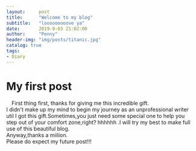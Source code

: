 ```yaml
---
layout:     post
title:      "Welcome to my blog"
subtitle:   "looooooooove ya"
date:       2019-9-03 21:02:00
author:     "Penny"
header-img: "img/posts/titanic.jpg"
catalog: true
tags:
- Diary
---
```

# My first post 
&ensp;&ensp;First thing first, thanks for giving me this incredible gift.
<br>I didn't make up my mind to begin my journey as an unprofessional writer util I got this gift.Sometimes,you just need some special one to help you step out of your comfort zone,right? hhhhhh .I will try my best to make full use of this beautiful blog.
<br>Anyway,thanks a miilion. 
<br>Please do expect my future post!!!